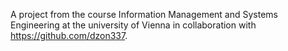 A project from the course Information Management and Systems Engineering at the university of Vienna in collaboration with https://github.com/dzon337.
